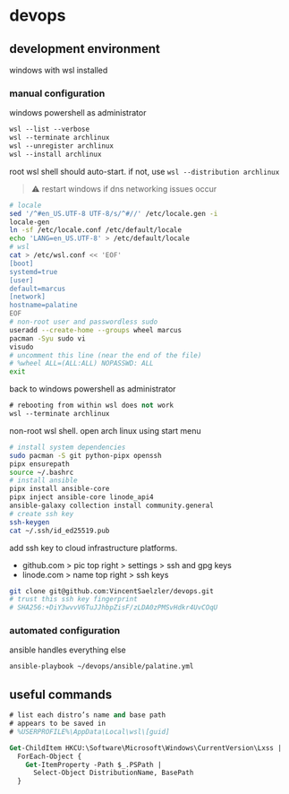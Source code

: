 # devops

## development environment

windows with wsl installed

### manual configuration

windows powershell as administrator

```ps
wsl --list --verbose
wsl --terminate archlinux
wsl --unregister archlinux
wsl --install archlinux
```

root wsl shell should auto-start. if not, use `wsl --distribution archlinux`

> ⚠️ restart windows if dns networking issues occur

```sh
# locale
sed '/^#en_US.UTF-8 UTF-8/s/^#//' /etc/locale.gen -i
locale-gen
ln -sf /etc/locale.conf /etc/default/locale
echo 'LANG=en_US.UTF-8' > /etc/default/locale
# wsl
cat > /etc/wsl.conf << 'EOF'
[boot]
systemd=true
[user]
default=marcus
[network]
hostname=palatine
EOF
# non-root user and passwordless sudo
useradd --create-home --groups wheel marcus
pacman -Syu sudo vi
visudo
# uncomment this line (near the end of the file)
# %wheel ALL=(ALL:ALL) NOPASSWD: ALL
exit
```

back to windows powershell as administrator

```ps
# rebooting from within wsl does not work
wsl --terminate archlinux
```

non-root wsl shell. open arch linux using start menu

```sh
# install system dependencies
sudo pacman -S git python-pipx openssh
pipx ensurepath
source ~/.bashrc
# install ansible
pipx install ansible-core
pipx inject ansible-core linode_api4
ansible-galaxy collection install community.general
# create ssh key
ssh-keygen
cat ~/.ssh/id_ed25519.pub
```

add ssh key to cloud infrastructure platforms.

- github.com > pic top right > settings > ssh and gpg keys
- linode.com > name top right > ssh keys

```sh
git clone git@github.com:VincentSaelzler/devops.git
# trust this ssh key fingerprint
# SHA256:+DiY3wvvV6TuJJhbpZisF/zLDA0zPMSvHdkr4UvCOqU
```

### automated configuration

ansible handles everything else

```sh
ansible-playbook ~/devops/ansible/palatine.yml
```

## useful commands

```ps
# list each distro’s name and base path
# appears to be saved in
# %USERPROFILE%\AppData\Local\wsl\[guid]

Get-ChildItem HKCU:\Software\Microsoft\Windows\CurrentVersion\Lxss |
  ForEach-Object {
    Get-ItemProperty -Path $_.PSPath |
      Select-Object DistributionName, BasePath
  }
```
